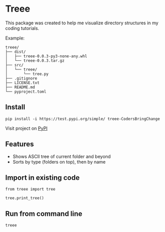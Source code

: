 # Treee

This package was created to help me visualize directory structures in my coding tutorials.

Example:

```
treee/
├── dist/
│   ├── treee-0.0.3-py3-none-any.whl
│   └── treee-0.0.3.tar.gz
├── src/
│   └── treee/
│       └── tree.py
├── .gitignore
├── LICENSE.txt
├── README.md
└── pyproject.toml
```

## Install

```
pip install -i https://test.pypi.org/simple/ treee-CodersBringChange
```

Visit project on [PyPI](https://test.pypi.org/project/treee-CodersBringChange/)

## Features

- Shows ASCII tree of current folder and beyond
- Sorts by type (folders on top), then by name

## Import in existing code

```
from treee import tree

tree.print_tree()
```

## Run from command line

```
treee
```
